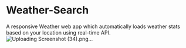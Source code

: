 # Weather-Search
A responsive Weather web app which automatically loads weather stats based on your location using real-time API.
![Uploading Screenshot (34).png…]()
